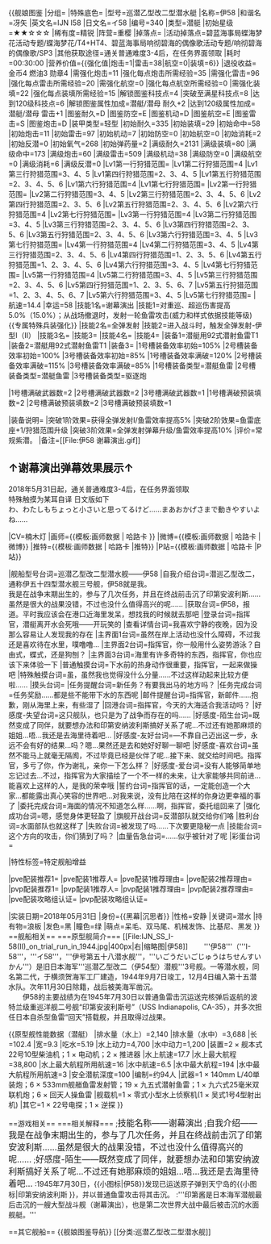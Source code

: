 {{舰娘图鉴 
|分组=
|特殊底色=
|型号=巡潜乙型改二型潜水艇
|名称=伊58
|和谐名=冴矢
|英文名=IJN I58
|日文名=イ58
|编号=340
|类型=潜艇
|初始星级=★★☆☆☆
|稀有度=精锐
|阵营=重樱
|掉落点=
|活动掉落点=碧蓝海事局蝶海梦花活动专题/蝶海梦花/T4+HT4、碧蓝海事局响彻碧海的偶像歌活动专题/响彻碧海的偶像歌/SP3
|其他获取途径=通关普通难度3-4后，在任务界面领取
|耗时=00:30:00
|营养价值={{强化值|炮击=1|雷击=38|航空=0|装填=6}}
|退役收益=金币4 燃油3 勋章4
|需强化炮击=11
|强化每点炮击所需经验=35
|需强化雷击=96
|强化每点雷击所需经验=20
|需强化航空=0
|强化每点航空所需经验=0
|需强化装填=22
|强化每点装填所需经验=15
|解锁图鉴科技点=4
|突破至满星科技点=8
|达到120级科技点=6
|解锁图鉴属性加成=潜艇/潜母 耐久+2
|达到120级属性加成=潜艇/潜母 雷击+1
|图鉴耐久=D
|图鉴防空=E
|图鉴机动=D
|图鉴航空=E
|图鉴雷击=S
|图鉴炮击=D
|装甲类型=轻型
|初始耐久=335
|初始装填=29
|初始命中=58
|初始炮击=11
|初始雷击=97
|初始机动=7
|初始防空=0
|初始航空=0
|初始消耗=2
|初始反潜=0
|初始氧气=268
|初始弹药量=2
|满级耐久=2131
|满级装填=80
|满级命中=173
|满级炮击=60
|满级雷击=509
|满级机动=38
|满级防空=0
|满级航空=0
|满级消耗=6
|满级反潜=0
|Lv1第一行狩猎范围=
|Lv1第二行狩猎范围=4
|Lv1第三行狩猎范围=3、4、5
|Lv1第四行狩猎范围=2、3、4、5
|Lv1第五行狩猎范围=2、3、4、5、6
|Lv1第六行狩猎范围=4
|Lv1第七行狩猎范围=
|Lv2第一行狩猎范围=
|Lv2第二行狩猎范围=3、4、5
|Lv2第三行狩猎范围=2、3、4、5、6
|Lv2第四行狩猎范围=2、3、5、6
|Lv2第五行狩猎范围=2、3、4、5、6
|Lv2第六行狩猎范围=4
|Lv2第七行狩猎范围=
|Lv3第一行狩猎范围=4
|Lv3第二行狩猎范围=3、4、5
|Lv3第三行狩猎范围=2、3、4、5、6
|Lv3第四行狩猎范围=2、3、5、6
|Lv3第五行狩猎范围=2、3、4、5、6
|Lv3第六行狩猎范围=3、4、5
|Lv3第七行狩猎范围=
|Lv4第一行狩猎范围=4
|Lv4第二行狩猎范围=3、4、5
|Lv4第三行狩猎范围=2、3、4、5、6
|Lv4第四行狩猎范围=1、2、3、5、6
|Lv4第五行狩猎范围=1、2、3、4、5、6
|Lv4第六行狩猎范围=3、4、5
|Lv4第七行狩猎范围=
|Lv5第一行狩猎范围=4
|Lv5第二行狩猎范围=3、4、5
|Lv5第三行狩猎范围=2、3、4、5、6
|Lv5第四行狩猎范围=1、2、3、5、6、7
|Lv5第五行狩猎范围=1、2、3、4、5、6、7
|Lv5第六行狩猎范围=3、4、5
|Lv5第七行狩猎范围=
|航速=14.4
|幸运=58
|技能1名=谢幕演出
|技能1=对重巡、超巡伤害提高5.0%（15.0%）；从战场撤退时，发射一轮鱼雷攻击(威力和样式依据技能等级)<br>{{专属特殊兵装强化}}
|技能2名=全弹发射
|技能2=进入战斗时，触发全弹发射-伊型I（II）
|技能3名=
|技能3=
|技能4名=
|技能4=
|装备1=潜艇用92式潜射鱼雷T1
|装备2=潜艇用92式潜射鱼雷T1
|装备3=
|1号槽装备效率初始=105%
|2号槽装备效率初始=100%
|3号槽装备效率初始=85%
|1号槽装备效率满破=120%
|2号槽装备效率满破=115%
|3号槽装备效率满破=85%
|1号槽装备类型=潜艇鱼雷
|2号槽装备类型=潜艇鱼雷
|3号槽装备类型=驱逐炮
<!--鱼雷底座数不代表武器数，不了解的请勿修改数据。-->
|1号槽满破武器数=2
|2号槽满破武器数=2
|3号槽满破武器数=1
|1号槽满破预装填数=2
|2号槽满破预装填数=2
|3号槽满破预装填数=1

|装备说明=
|突破1阶效果=获得全弹发射I/鱼雷效率提高5%
|突破2阶效果=鱼雷底座+1/狩猎范围升级
|突破3阶效果=全弹发射弹幕升级/鱼雷效率提高10%
|评价=常规紫潜。
|备注=[[File:伊58 谢幕演出.gif]]

↑谢幕演出弹幕效果展示↑
----
2018年5月31日起，通关普通难度3-4后，在任务界面领取<br>
特殊触摸为某耳自译 日文版如下<br>
わ、わたしもちょっと小さいと思ってるけど……まあおかげさまで動きやすいよね……

|CV=楠木灯
|画师={{模板:画师数据 | 哈路卡 }}
|微博={{模板:画师数据 | 哈路卡 |微博}}
|推特={{模板:画师数据 | 哈路卡 |推特}}
|P站={{模板:画师数据 | 哈路卡 |P站}}

|舰船型号台词=巡潜乙型改二型潜水舰——伊58
|自我介绍台词=潜巡乙型改二，通称伊五十四型潜水舰三号舰，伊58就是我。<br>我是在战争末期出生的，参与了几次任务，并且在终战前击沉了印第安波利斯……<br>虽然是很大的战果没错，不过也没什么值得高兴的呢……
|获取台词=伊58，报道。平时我应该会在港口近海里发呆，想找我的时候就去那吧
|登录台词=指挥官，潜艇离开水会死哦——开玩笑的
|查看详情台词=我喜欢宁静的夜晚，因为没那么容易让人发现我的存在
|主界面1台词=虽然在岸上活动也没什么障碍，不过我还是喜欢待在水里，噗噜噜…
|主界面2台词=指挥官，你一般用什么姿势游泳？自由式，蝶式，还是狗刨？
|主界面3台词=海里有许多奇特的东西，指挥官，你也应该下来体验一下
|普通触摸台词=下水前的热身动作很重要，指挥官，一起来做操吧
|特殊触摸台词=虽，虽然我也觉得没什么分量……不过这样动起来比较方便啦……
|摸头台词=
|任务提醒台词=新任务？有要我出马的地方吗？
|任务完成台词=任务奖励……都是些不能带下水的东西呢
|邮件提醒台词=指挥官，新邮件……抱歉，刚从海里上来，有些湿了
|回港台词=指挥官，今天的大海适合我活动吗？
|好感度-失望台词=这只舰队，也只是为了战争而存在的吗……
|好感度-陌生台词=既然变成了同伴，就要想办法和印第安纳波利斯搞好关系了呢…不过还有她那麻烦的姐姐…唔…我还是去海里待着吧…
|好感度-友好台词=—不靠自己迈出这一步，永远不会有好的结果…吗？嗯…果然还是去和她好好聊一聊吧
|好感度-喜欢台词=虽然不能马上就毫无隔阂，不过毕竟已经是伙伴了呢…接下来、就交给时间吧。指挥官，多亏了你，作为谢礼，亲你一下怎么样？
|好感度-爱台词=没有人能够简单地忘记过去…不过，指挥官为大家描绘了一个不一样的未来，让大家能够共同前进…能喜欢上这样的人，是我的荣幸哦
|誓约台词=指挥官的话，一定能创造一个大家…都能露出真心笑容的世界吧…对我来说，没有比陪在这样的你身边更幸福的事了
|委托完成台词=海面的情况不知道怎么样……啊，指挥官，委托组回来了
|强化成功台词=嗯，感觉身体更轻盈了
|旗舰开战台词=反潜部队就交给你们咯
|胜利台词=水面部队也就这样了
|失败台词=被发现了吗……下次要更隐秘一点
|技能台词=这个方向的攻击，你们猜到了吗？
|血量告急台词=……似乎被针对了呢
|彩蛋台词=

|特性标签=特定舰船增益

|pve配装推荐1=
|pve配装1推荐人=
|pve配装1推荐理由=
|pve配装2推荐理由=
|pvp配装推荐1=
|pvp配装1推荐人=
|pvp配装1推荐理由=
|pvp配装2推荐理由=
|pve配装攻略组认证=
|pvp配装攻略组认证=

|实装日期=2018年05月31日
|身份={{黑幕|沉思者}}
|性格=安静
|关键词=潜水
|持有物=浪板
|发色=黑
|瞳色=绿
|萌点=呆毛、双马尾、机械发饰、比基尼、黑发
}}
==舰船相关==
===原型舰简介===
[[File:IJN_SS_I-58(II)_on_trial_run_in_1944.jpg|400px|右|缩略图|伊58]]
　　'''伊58'''（'''I-58'''，'''イ58'''，'''伊号第五十八潜水舰'''，'''いごうだいごじゅうはちせんすいかん'''）是旧日本海军'''巡潜乙型改二（伊54型）潜舰'''3号舰。一等潜水舰，同名第二代，于横须贺海军工厂建造，1944年9月7日竣工，12月4日编入第十五潜水队。次年11月30日除籍，战后被美海军凿沉。 <br>
　　伊58的主要战绩为在1945年7月30日以普通鱼雷击沉运送完核弹后返航的波特兰级重巡洋舰二号舰“印第安波利斯号”（USS Indianapolis, CA-35），并多次担任日本自杀型鱼雷“回天”搭载舰，并且取得过战果。 <br>

{{原型舰性能数据（潜艇）
|排水量（水上）=2,140
|排水量（水中）=3,688
|长=102.4
|宽=9.3
|吃水=5.19
|水上动力=4,700
|水中动力=1,200
|装置=2 × 舰本式22号10型柴油机；1 × 电动机；2 × 推进器
|水上航速=17.7
|水上最大航程=38,800
|水上最大航程所用航速=16
|水中航速=6.5
|水中最大航程=194
|水中最大航程所用航速=3
|安全潜航深度=100
|编制=约94人
|武器=1 × 140mm L/40単装炮；6 × 533mm舰艏鱼雷发射管；19 × 九五式潜射鱼雷；1 × 九六式25毫米双联机炮；6 × 回天人操鱼雷
|舰载机=1 × 零式小型水上侦察机(1 × 吴式1号4型射出机)
|其它=1 × 22号电探；1 × 逆探
}}

==游戏相关==
===相关解释===
;<big>技能名称——谢幕演出</big>
;<big>自我介绍——我是在战争末期出生的，参与了几次任务，并且在终战前击沉了印第安波利斯……虽然是很大的战果没错，不过也没什么值得高兴的呢……</big>
;<big>好感度-陌生——既然变成了同伴，就要想办法和印第安纳波利斯搞好关系了呢…不过还有她那麻烦的姐姐…唔…我还是去海里待着吧…</big>
:1945年7月30日，{{小图标|伊58}}发现已运送原子弹到天宁岛的{{小图标|印第安纳波利斯 }}，并以普通鱼雷攻击将其击沉。
:'''印第酱是日本海军潜舰最后击沉的一艘大型战斗舰（谢幕演出），也是第二次世界大战中最后被击沉的水面舰艇。'''

==其它舰船==
{{舰娘图鉴导航}}
[[分类:巡潜乙型改二型潜水舰]]
